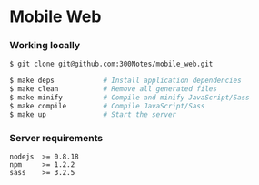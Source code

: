 # Mobile Web #

### Working locally ###

```bash
$ git clone git@github.com:300Notes/mobile_web.git

$ make deps            # Install application dependencies
$ make clean           # Remove all generated files
$ make minify          # Compile and minify JavaScript/Sass
$ make compile         # Compile JavaScript/Sass
$ make up              # Start the server
```

### Server requirements ###

```
nodejs  >= 0.8.18
npm     >= 1.2.2
sass    >= 3.2.5
```
